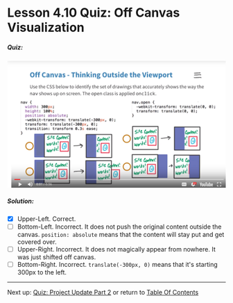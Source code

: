 # Lesson 4.10 Quiz: Off Canvas Visualization

##### Quiz:
<img src="images/2_4_10_quiz.png" width=700px>

##### Solution:
- [X] Upper-Left. Correct.
- [ ] Bottom-Left. Incorrect. It does not push the original content outside the canvas. `position: absolute` means that the content will stay put and get covered over.
- [ ] Upper-Right. Incorrect. It does not magically appear from nowhere. It was just shifted off canvas.
- [ ] Bottom-Right. Incorrect. `translate(-300px, 0)` means that it's starting 300px to the left.

- - -
Next up: [Quiz: Project Update Part 2](ND024_Part2_Lesson04_11.md) or return to [Table Of Contents](./ND024_TableOfContents.md)
